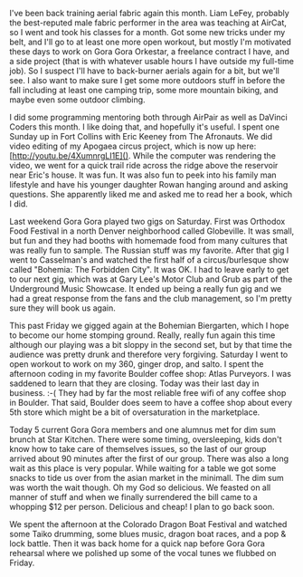 I've been back training aerial fabric again this month. Liam LeFey, probably the best-reputed male fabric performer in the area was teaching at AirCat, so I went and took his classes for a month. Got some new tricks under my belt, and I'll go to at least one more open workout, but mostly I'm motivated these days to work on Gora Gora Orkestar, a freelance contract I have, and a side project (that is with whatever usable hours I have outside my full-time job). So I suspect I'll have to back-burner aerials again for a bit, but we'll see. I also want to make sure I get some more outdoors stuff in before the fall including at least one camping trip, some more mountain biking, and maybe even some outdoor climbing.

I did some programming mentoring both through AirPair as well as DaVinci Coders this month. I like doing that, and hopefully it's useful. I spent one Sunday up in Fort Collins with Eric Keeney from The Afronauts. We did video editing of my Apogaea circus project, which is now up here: [http://youtu.be/4XumnrgLI1E](). While the computer was rendering the video, we went for a quick trail ride across the ridge above the reservoir near Eric's house. It was fun. It was also fun to peek into his family man lifestyle and have his younger daughter Rowan hanging around and asking questions. She apparently liked me and asked me to read her a book, which I did.

Last weekend Gora Gora played two gigs on Saturday. First was Orthodox Food Festival in a north Denver neighborhood called Globeville. It was small, but fun and they had booths with homemade food from many cultures that was really fun to sample. The Russian stuff was my favorite. After that gig I went to Casselman's and watched the first half of a circus/burlesque show called "Bohemia: The Forbidden City". It was OK. I had to leave early to get to our next gig, which was at Gary Lee's Motor Club and Grub as part of the Underground Music Showcase. It ended up being a really fun gig and we had a great response from the fans and the club management, so I'm pretty sure they will book us again.

This past Friday we gigged again at the Bohemian Biergarten, which I hope to become our home stomping ground. Really, really fun again this time although our playing was a bit sloppy in the second set, but by that time the audience was pretty drunk and therefore very forgiving. Saturday I went to open workout to work on my 360, ginger drop, and salto. I spent the afternoon coding in my favorite Boulder coffee shop: Atlas Purveyors. I was saddened to learn that they are closing. Today was their last day in business. :-( They had by far the most reliable free wifi of any coffee shop in Boulder. That said, Boulder does seem to have a coffee shop about every 5th store which might be a bit of oversaturation in the marketplace.

Today 5 current Gora Gora members and one alumnus met for dim sum brunch at Star Kitchen. There were some timing, oversleeping, kids don't know how to take care of themselves issues, so the last of our group arrived about 90 minutes after the first of our group. There was also a long wait as this place is very popular. While waiting for a table we got some snacks to tide us over from the asian market in the minimall. The dim sum was worth the wait though. Oh my God so delicious. We feasted on all manner of stuff and when we finally surrendered the bill came to a whopping $12 per person. Delicious and cheap! I plan to go back soon.

We spent the afternoon at the Colorado Dragon Boat Festival and watched some Taiko drumming, some blues music, dragon boat races, and a pop & lock battle. Then it was back home for a quick nap before Gora Gora rehearsal where we polished up some of the vocal tunes we flubbed on Friday.
